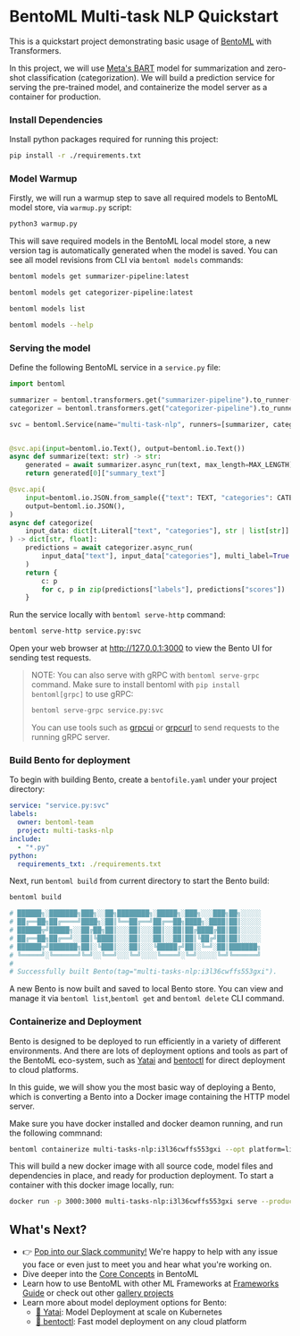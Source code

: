 # BentoML Multi-task NLP Quickstart

This is a quickstart project demonstrating basic usage of
[BentoML](https://github.com/bentoml) with Transformers.

In this project, we will use
[Meta's BART](https://huggingface.co/sshleifer/distilbart-cnn-12-6) model for
summarization and zero-shot classification (categorization). We will build a
prediction service for serving the pre-trained model, and containerize the model
server as a container for production.

### Install Dependencies

Install python packages required for running this project:

```bash
pip install -r ./requirements.txt
```

### Model Warmup

Firstly, we will run a warmup step to save all required models to BentoML model
store, via `warmup.py` script:

```bash
python3 warmup.py
```

This will save required models in the BentoML local model store, a new version
tag is automatically generated when the model is saved. You can see all model
revisions from CLI via `bentoml models` commands:

```bash
bentoml models get summarizer-pipeline:latest

bentoml models get categorizer-pipeline:latest

bentoml models list

bentoml models --help
```

### Serving the model

Define the following BentoML service in a `service.py` file:

```python
import bentoml

summarizer = bentoml.transformers.get("summarizer-pipeline").to_runner()
categorizer = bentoml.transformers.get("categorizer-pipeline").to_runner()

svc = bentoml.Service(name="multi-task-nlp", runners=[summarizer, categorizer])


@svc.api(input=bentoml.io.Text(), output=bentoml.io.Text())
async def summarize(text: str) -> str:
    generated = await summarizer.async_run(text, max_length=MAX_LENGTH)
    return generated[0]["summary_text"]

@svc.api(
    input=bentoml.io.JSON.from_sample({"text": TEXT, "categories": CATEGORIES}),
    output=bentoml.io.JSON(),
)
async def categorize(
    input_data: dict[t.Literal["text", "categories"], str | list[str]]
) -> dict[str, float]:
    predictions = await categorizer.async_run(
        input_data["text"], input_data["categories"], multi_label=True
    )
    return {
        c: p
        for c, p in zip(predictions["labels"], predictions["scores"])
    }
```

Run the service locally with `bentoml serve-http` command:

```bash
bentoml serve-http service.py:svc
```

Open your web browser at http://127.0.0.1:3000 to view the Bento UI for sending
test requests.

> NOTE: You can also serve with gRPC with `bentoml serve-grpc` command. Make
> sure to install bentoml with `pip install bentoml[grpc]` to use gRPC:
>
> ```bash
> bentoml serve-grpc service.py:svc
> ```
>
> You can use tools such as [grpcui](https://github.com/fullstorydev/grpcui) or
> [grpcurl](https://github.com/fullstorydev/grpcurl) to send requests to the
> running gRPC server.

### Build Bento for deployment

To begin with building Bento, create a `bentofile.yaml` under your project
directory:

```yaml
service: "service.py:svc"
labels:
  owner: bentoml-team
  project: multi-tasks-nlp
include:
  - "*.py"
python:
  requirements_txt: ./requirements.txt
```

Next, run `bentoml build` from current directory to start the Bento build:

```bash
bentoml build

# ██████╗░███████╗███╗░░██╗████████╗░█████╗░███╗░░░███╗██╗░░░░░
# ██╔══██╗██╔════╝████╗░██║╚══██╔══╝██╔══██╗████╗░████║██║░░░░░
# ██████╦╝█████╗░░██╔██╗██║░░░██║░░░██║░░██║██╔████╔██║██║░░░░░
# ██╔══██╗██╔══╝░░██║╚████║░░░██║░░░██║░░██║██║╚██╔╝██║██║░░░░░
# ██████╦╝███████╗██║░╚███║░░░██║░░░╚█████╔╝██║░╚═╝░██║███████╗
# ╚═════╝░╚══════╝╚═╝░░╚══╝░░░╚═╝░░░░╚════╝░╚═╝░░░░░╚═╝╚══════╝
#
# Successfully built Bento(tag="multi-tasks-nlp:i3l36cwffs553gxi").
```

A new Bento is now built and saved to local Bento store. You can view and manage
it via `bentoml list`,`bentoml get` and `bentoml delete` CLI command.

### Containerize and Deployment

Bento is designed to be deployed to run efficiently in a variety of different
environments. And there are lots of deployment options and tools as part of the
BentoML eco-system, such as [Yatai](https://github.com/bentoml/Yatai) and
[bentoctl](https://github.com/bentoml/bentoctl) for direct deployment to cloud
platforms.

In this guide, we will show you the most basic way of deploying a Bento, which
is converting a Bento into a Docker image containing the HTTP model server.

Make sure you have docker installed and docker deamon running, and run the
following commnand:

```bash
bentoml containerize multi-tasks-nlp:i3l36cwffs553gxi --opt platform=linux/amd64
```

This will build a new docker image with all source code, model files and
dependencies in place, and ready for production deployment. To start a container
with this docker image locally, run:

```bash
docker run -p 3000:3000 multi-tasks-nlp:i3l36cwffs553gxi serve --production
```

## What's Next?

- 👉 [Pop into our Slack community!](https://l.linklyhq.com/l/ktO8) We're happy
  to help with any issue you face or even just to meet you and hear what you're
  working on.
- Dive deeper into the
  [Core Concepts](https://docs.bentoml.org/en/latest/concepts/index.html) in
  BentoML
- Learn how to use BentoML with other ML Frameworks at
  [Frameworks Guide](https://docs.bentoml.org/en/latest/frameworks/index.html)
  or check out other
  [gallery projects](https://github.com/bentoml/BentoML/tree/main/examples)
- Learn more about model deployment options for Bento:
  - [🦄️ Yatai](https://github.com/bentoml/Yatai): Model Deployment at scale on
    Kubernetes
  - [🚀 bentoctl](https://github.com/bentoml/bentoctl): Fast model deployment on
    any cloud platform
